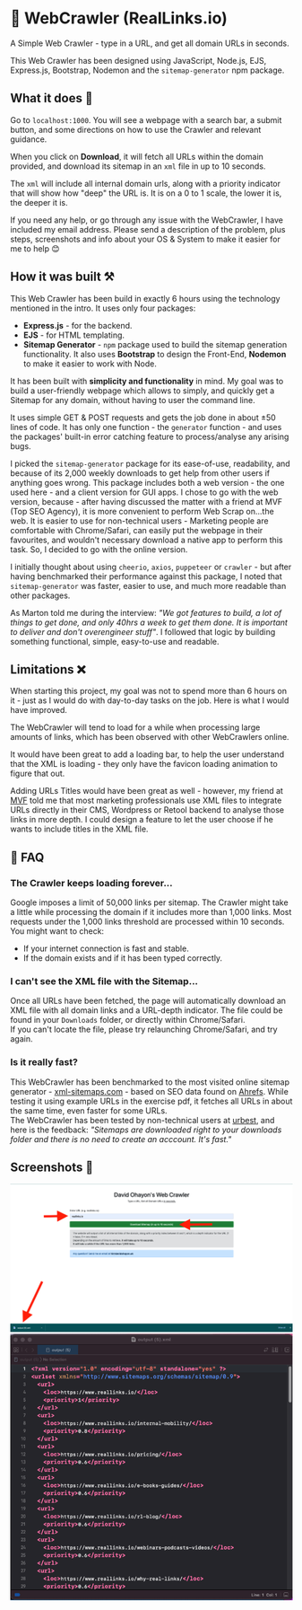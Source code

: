 # 🔗 WebCrawler (RealLinks.io)

A Simple Web Crawler - type in a URL, and get all domain URLs in seconds.  

This Web Crawler has been designed using JavaScript, Node.js, EJS, Express.js, Bootstrap, Nodemon and the `sitemap-generator` npm package. 


## What it does 🤔
Go to `localhost:1000`. You will see a webpage with a search bar, a submit button, and some directions on how to use the Crawler and relevant guidance.  

When you click on **Download**, it will fetch all URLs within the domain provided, and download its sitemap  in an `xml` file in up to 10 seconds.  

The `xml` will include all internal domain urls, along with a priority indicator that will show how "deep" the URL is. It is on a 0 to 1 scale, the lower it is, the deeper it is.   

If you need any help, or go through any issue with the WebCrawler, I have included my email address. Please send a description of the problem, plus steps, screenshots and info about your OS & System to make it easier for me to help 😊

## How it was built ⚒️
This Web Crawler has been build in exactly 6 hours using the technology mentioned in the intro. It uses only four packages:
* **Express.js** - for the backend.
* **EJS** - for HTML templating.
* **Sitemap Generator** - `npm` package used to build the sitemap generation functionality.
It also uses **Bootstrap** to design the Front-End, **Nodemon** to make it easier to work with Node.  

It has been built with **simplicity and functionality** in mind. My goal was to build a user-friendly webpage which allows to simply, and quickly get a Sitemap for any domain, without having to user the command line. 
 
It uses simple GET & POST requests and gets the job done in about ±50 lines of code. It has only one function - the `generator` function - and uses the packages' built-in error catching feature to process/analyse any arising bugs. 

I picked the `sitemap-generator` package for its ease-of-use, readability, and because of its 2,000 weekly downloads to get help from other users if anything goes wrong. This package includes both a web version - the one used here - and a client version for GUI apps. I chose to go with the web version, because - after having discussed the matter with a friend at MVF (Top SEO Agency), it is more convenient to perform Web Scrap on...the web. It is easier to use for non-technical users - Marketing people are comfortable with Chrome/Safari, can easily put the webpage in their favourites, and wouldn't necessary download a native app to perform this task. So, I decided to go with the online version.

I initially thought about using `cheerio`, `axios`, `puppeteer` or `crawler` - but after having benchmarked their performance against this package, I noted that `sitemap-generator` was faster, easier to use, and much more readable than other packages. 

As Marton told me during the interview: *"We got features to build, a lot of things to get done, and only 40hrs a week to get them done. It is important to deliver and don't overengineer stuff"*. I followed that logic by building something functional, simple, easy-to-use and readable.

## Limitations ❌
When starting this project, my goal was not to spend more than 6 hours on it - just as I would do with day-to-day tasks on the job. Here is what I would have improved.  

The WebCrawler will tend to load for a while when processing large amounts of links, which has been observed with other WebCrawlers online.  

It would have been great to add a loading bar, to help the user understand that the XML is loading - they only have the favicon loading animation to figure that out.   

Adding URLs Titles would have been great as well - however, my friend at [MVF](https://www.mvfglobal.com) told me that most marketing professionals use XML files to integrate URLs directly in their CMS, Wordpress or Retool backend to analyse those links in more depth. I could design a feature to let the user choose if he wants to include titles in the XML file. 



## 💬 FAQ
### The Crawler keeps loading forever...
Google imposes a limit of 50,000 links per sitemap. The Crawler might take a little while processing the domain if it includes more than 1,000 links. Most requests under the 1,000 links threshold are processed within 10 seconds.   
You might want to check:  
* If your internet connection is fast and stable.
* If the domain exists and if it has been typed correctly. 

### I can't see the XML file with the Sitemap...
Once all URLs have been fetched, the page will automatically download an XML file with all domain links and a URL-depth indicator. The file could be found in your `Downloads` folder, or directly within Chrome/Safari.  
If you can't locate the file, please try relaunching Chrome/Safari, and try again. 

### Is it really fast?
This WebCrawler has been benchmarked to the most visited online sitemap generator - [xml-sitemaps.com](https://www.xml-sitemaps.com/) - based on SEO data found on [Ahrefs](https://www.ahrefs.com). While testing it using example URLs in the exercise pdf, it fetches all URLs in about the same time, even faster for some URLs.  
The WebCrawler has been tested by non-technical users at [urbest](https://urbest.io/en#demo), and here is the feedback: *"Sitemaps are downloaded right to your downloads folder and there is no need to create an acccount. It's fast."*

## Screenshots 📸
![Webpage Screenshot](Screenshots/webpage.png "Webpage Screenshot")
![XML File Screenshot](Screenshots/xml-file.png "XML File Screenshot")
